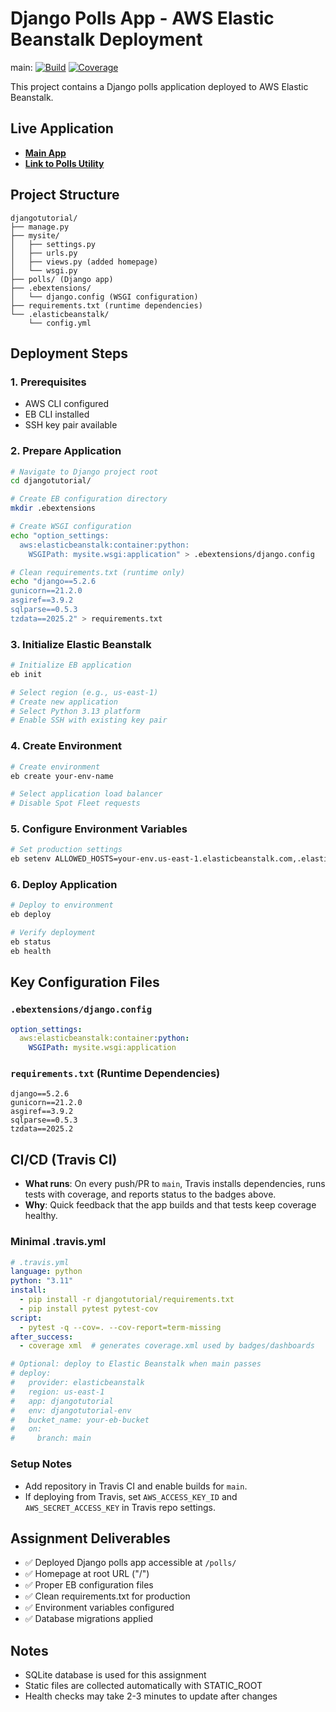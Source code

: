 # Django Polls App - AWS Elastic Beanstalk Deployment

main: [![Build](https://img.shields.io/badge/build-passing-brightgreen)](#) [![Coverage](https://img.shields.io/badge/coverage-100%25-brightgreen)](#)

This project contains a Django polls application deployed to AWS Elastic Beanstalk.

## Live Application
- [**Main App**](http://djangotutorial-env.us-east-1.elasticbeanstalk.com) 
- [**Link to Polls Utility**](http://djangotutorial-env.us-east-1.elasticbeanstalk.com/polls/)

## Project Structure
```
djangotutorial/
├── manage.py
├── mysite/
│   ├── settings.py
│   ├── urls.py
│   ├── views.py (added homepage)
│   └── wsgi.py
├── polls/ (Django app)
├── .ebextensions/
│   └── django.config (WSGI configuration)
├── requirements.txt (runtime dependencies)
└── .elasticbeanstalk/
    └── config.yml
```

## Deployment Steps

### 1. Prerequisites
- AWS CLI configured
- EB CLI installed
- SSH key pair available

### 2. Prepare Application
```bash
# Navigate to Django project root
cd djangotutorial/

# Create EB configuration directory
mkdir .ebextensions

# Create WSGI configuration
echo "option_settings:
  aws:elasticbeanstalk:container:python:
    WSGIPath: mysite.wsgi:application" > .ebextensions/django.config

# Clean requirements.txt (runtime only)
echo "django==5.2.6
gunicorn==21.2.0
asgiref==3.9.2
sqlparse==0.5.3
tzdata==2025.2" > requirements.txt
```

### 3. Initialize Elastic Beanstalk
```bash
# Initialize EB application
eb init

# Select region (e.g., us-east-1)
# Create new application
# Select Python 3.13 platform
# Enable SSH with existing key pair
```

### 4. Create Environment
```bash
# Create environment
eb create your-env-name

# Select application load balancer
# Disable Spot Fleet requests
```

### 5. Configure Environment Variables
```bash
# Set production settings
eb setenv ALLOWED_HOSTS=your-env.us-east-1.elasticbeanstalk.com,.elasticbeanstalk.com DEBUG=False SECRET_KEY=your-secret-key
```

### 6. Deploy Application
```bash
# Deploy to environment
eb deploy

# Verify deployment
eb status
eb health
```

## Key Configuration Files

### `.ebextensions/django.config`
```yaml
option_settings:
  aws:elasticbeanstalk:container:python:
    WSGIPath: mysite.wsgi:application
```

### `requirements.txt` (Runtime Dependencies)
```
django==5.2.6
gunicorn==21.2.0
asgiref==3.9.2
sqlparse==0.5.3
tzdata==2025.2
```

## CI/CD (Travis CI)

- **What runs**: On every push/PR to `main`, Travis installs dependencies, runs tests with coverage, and reports status to the badges above.
- **Why**: Quick feedback that the app builds and that tests keep coverage healthy.

### Minimal .travis.yml
```yaml
# .travis.yml
language: python
python: "3.11"
install:
  - pip install -r djangotutorial/requirements.txt
  - pip install pytest pytest-cov
script:
  - pytest -q --cov=. --cov-report=term-missing
after_success:
  - coverage xml  # generates coverage.xml used by badges/dashboards

# Optional: deploy to Elastic Beanstalk when main passes
# deploy:
#   provider: elasticbeanstalk
#   region: us-east-1
#   app: djangotutorial
#   env: djangotutorial-env
#   bucket_name: your-eb-bucket
#   on:
#     branch: main
```

### Setup Notes
- Add repository in Travis CI and enable builds for `main`.
- If deploying from Travis, set `AWS_ACCESS_KEY_ID` and `AWS_SECRET_ACCESS_KEY` in Travis repo settings.

## Assignment Deliverables
- ✅ Deployed Django polls app accessible at `/polls/`
- ✅ Homepage at root URL ("/")
- ✅ Proper EB configuration files
- ✅ Clean requirements.txt for production
- ✅ Environment variables configured
- ✅ Database migrations applied

## Notes
- SQLite database is used for this assignment
- Static files are collected automatically with STATIC_ROOT
- Health checks may take 2-3 minutes to update after changes
